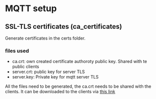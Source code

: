 # MQTT setup

## SSL-TLS certificates (ca_certificates)

Generate certificates in the certs folder.

### files used

- ca.crt: own created certificate authoroty public key. Shared with te public clients
- server.crt: public key for server TLS
- server.key: Private key for mqtt server TLS

All the files need to be generated, the ca.crt needs to be shared with the clients.
It can be downloaded to the clients via [this link](https://lannootree.devbitapp.be/ca.crt)
